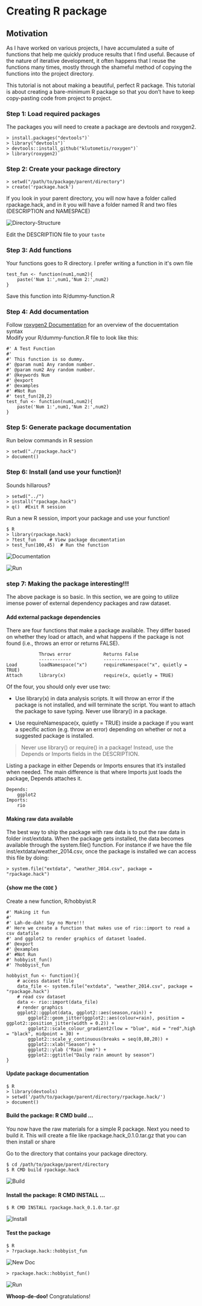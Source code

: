# Creating R package  

## Motivation  

As I have worked on various projects, I have accumulated a suite of functions that help me quickly produce results that I find useful. Because of the nature of iterative development, it often happens that I reuse the functions many times, mostly through the shameful method of copying the functions into the project directory.  

This tutorial is not about making a beautiful, perfect R package. This tutorial is about creating a bare-minimum R package so that you don’t have to keep copy-pasting code from project to project.  

### Step 1: Load required packages  

The packages you will need to create a package are devtools and roxygen2.  

```{R}
> install.packages("devtools")`  
> library("devtools")`  
> devtools::install_github("klutometis/roxygen")`  
> library(roxygen2)`  
```  

### Step 2: Create your package directory  

``` {R}
> setwd("/path/to/package/parent/directory")
> create('rpackage.hack')
```  

If you look in your parent directory, you will now have a folder called rpackage.hack, and in it you will have a folder named R and two files (DESCRIPTION and NAMESPACE)  

![Directory-Structure](imgs/directory-structure.png)  

Edit the DESCRIPTION file to your `taste`  

### Step 3: Add functions  

Your functions goes to R directory. I prefer writing a function in it's own file  

``` {R}
test_fun <- function(num1,num2){  
    paste('Num 1:',num1,'Num 2:',num2)
}
```  

Save this function into R/dummy-function.R  

### Step 4: Add documentation  

Follow [roxygen2 Documentation](https://github.com/r-lib/roxygen2) for an overview of the docuemtation syntax  
Modify your R/dummy-function.R file to look like this:  

```{R}
#' A Test Function
#'
#' This function is so dummy.
#' @param num1 Any random number.
#' @param num2 Any random number.
#' @keywords Num
#' @export
#' @examples  
#' #Not Run  
#' test_fun(28,2)
test_fun <- function(num1,num2){
    paste('Num 1:',num1,'Num 2:',num2)
}
```  

### Step 5: Generate package documentation  

Run below commands in R session  

```{R}
> setwd("./rpackage.hack")
> document()
```  

### Step 6: Install (and use your function)!  

Sounds hillarous?

``` {R}
> setwd("../")
> install("rpackage.hack")
> q()  #Exit R session
```  

Run a new R session, import your package and use your function!  

```{bash}  
$ R  
> library(rpackage.hack)  
> ?test_fun     # View package documentation
> test_fun(100,45)  # Run the function
```  

![Documentation](imgs/documentation.png)  

![Run](imgs/run.png)  

### step 7: Making the package interesting!!!  

The above package is so basic. In this section, we are going to utilize imense power of external dependency packages and raw dataset.  

#### Add external package dependencies  

There are four functions that make a package available. They differ based on whether they load or attach, and what happens if the package is not found (i.e., throws an error or returns FALSE).  

```
            Throws error            Returns False
            ------------            -------------  
Load        loadNamespace("x")	    requireNamespace("x", quietly = TRUE)   
Attach      library(x)	            require(x, quietly = TRUE)  
```
Of the four, you should only ever use two:

+ Use library(x) in data analysis scripts. It will throw an error if the package is not installed, and will terminate the script. You want to attach the package to save typing. Never use library() in a package.

+ Use requireNamespace(x, quietly = TRUE) inside a package if you want a specific action (e.g. throw an error) depending on whether or not a suggested package is installed.  

> Never use library() or require() in a package!  Instead, use the Depends or Imports fields in the DESCRIPTION.  

Listing a package in either Depends or Imports ensures that it’s installed when needed. The main difference is that where Imports just loads the package, Depends attaches it.

```{md}
Depends:
    ggplot2
Imports:
    rio
```

#### Making raw data available  

The best way to ship the package with raw data is to put the raw data in folder inst/extdata. When the package gets installed, the data becomes available through the system.file() function. For instance if we have the file inst/extdata/weather_2014.csv, once the package is installed we can access this file by doing:  

`> system.file("extdata", "weather_2014.csv", package = "rpackage.hack")`  

#### {show me the `CODE` }

Create a new function, R/hobbyist.R

```{R}
#' Making it fun  
#' 
#' Lah-de-dah! Say no More!!!  
#' Here we create a function that makes use of rio::import to read a csv datafile 
#' and ggplot2 to render graphics of dataset loaded.   
#' @export 
#' @examples  
#' #Not Run  
#' hobbyist_fun()  
#' ?hobbyist_fun  

hobbyist_fun <- function(){
    # access dataset file
    data_file <- system.file("extdata", "weather_2014.csv", package = "rpackage.hack")
    # read csv dataset
    data <- rio::import(data_file)
    # render graphics
    ggplot2::ggplot(data, ggplot2::aes(season,rain)) +
        ggplot2::geom_jitter(ggplot2::aes(colour=rain), position = ggplot2::position_jitter(width = 0.2)) +
        ggplot2::scale_colour_gradient2(low = "blue", mid = "red",high = "black", midpoint = 30) +
        ggplot2::scale_y_continuous(breaks = seq(0,80,20)) +
        ggplot2::xlab("Season") +
        ggplot2::ylab ("Rain (mm)") +
        ggplot2::ggtitle("Daily rain amount by season")
}
```


#### Update package documentation  

```{R}
$ R  
> library(devtools)
> setwd('/path/to/package/parent/directory/rpackage.hack/')  
> document()  
```  

#### Build the package:  R CMD build ...  

You now have the raw materials for a simple R package. Next you need to build it. This will create a file like rpackage.hack_0.1.0.tar.gz that you can then install  or share  

Go to the directory that contains your package directory.  

```{R}
$ cd /path/to/package/parent/directory  
$ R CMD build rpackage.hack  
```

![Build](imgs/build.png)  

#### Install the package: R CMD INSTALL ...  

`$ R CMD INSTALL rpackage.hack_0.1.0.tar.gz`  

![Install](imgs/install.png)  

#### Test the package  

```{R}
$ R  
> ?rpackage.hack::hobbyist_fun 
```

![New Doc](imgs/doc2.png)  

`> rpackage.hack::hobbyist_fun()`

![Run](imgs/run2.png)

**Whoop-de-doo!** Congratulations!  